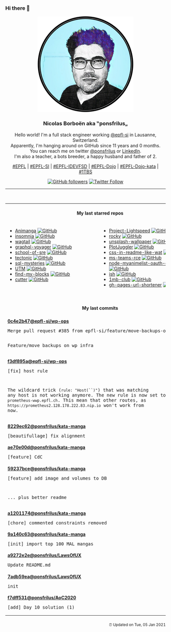 ### Hi there 👋

<p align="center">
  <!-- use https://avatars3.githubusercontent.com/u/176002?v=4 for your default github picture -->
  <img src="https://raw.githubusercontent.com/ponsfrilus/ponsfrilus/master/img/ponsfrilus.png" title="Nicolas Borboën aka ‟ponsfrilus„" alt="Nicolas Borboën aka ‟ponsfrilus„" />
  <h3 align="center">
    Nicolas Borboën aka ‟ponsfrilus„
  </h3>
  <p align="center">
    Hello world! I'm a full stack engineer working <a href="https://github.com/epfl-si">@epfl-si</a> in Lausanne, Switzerland.
    <br />Apparently, I'm hanging around on GitHub since 11 years and 0 months.
    <br />You can reach me on twitter <a href="https://twitter.com/ponsfrilus">@ponsfrilus</a> or <a href="http://linkedin.com/in/nicolasborboen">LinkedIn</a>.
    <br />I'm also a teacher, a bots breeder, a happy husband and father of 2.
  </p>
  <p align="center">
    <a href="https://www.epfl.ch">#EPFL</a> | 
    <a href="https://github.com/epfl-si/">#EPFL-SI</a> | 
    <a href="https://github.com/epfl-idevfsd">#EPFL-IDEVFSD</a> | 
    <a href="https://github.com/topics/epfl-dojo">#EPFL-Dojo</a> | 
    <a href="https://github.com/topics/epfl-dojo-kata">#EPFL-Dojo-kata</a> | 
    <a href="https://en.wikipedia.org/wiki/Indentation_style#Variant:_1TBS_(OTBS)">#1TBS</a>
  </p>
  <p align="center">
    <a href="https://github.com/ponsfrilus"><img alt="GitHub followers" src="https://img.shields.io/github/followers/ponsfrilus?label=Follow%20me%20on%20github&style=social"></a>
    <a href="https://twitter.com/ponsfrilus"><img alt="Twitter Follow" src="https://img.shields.io/twitter/follow/ponsfrilus?label=follow%20me%20on%20twitter&style=social"></a>
  </p>
  </p><hr><table align="center">
<tr>
<td colspan="2" align="center"><h4>My last starred repos</h4></td>
</tr>
<tr>
<td valign="top">
<ul>
<li>
<a href="https://github.com/TanguyCavagna/Animanga" title="Travail Pratique Individuel (TPI) de fin de formation CFC-Informaticien Développement d'Application" target="_blank">Animanga</a>&nbsp;<a href="https://github.com/TanguyCavagna/Animanga" title="Travail Pratique Individuel (TPI) de fin de formation CFC-Informaticien Développement d'Application" target="_blank"><img src="https://img.shields.io/github/stars/TanguyCavagna/Animanga?style=social" alt="GitHub"></a>
</li>
<li>
<a href="https://github.com/Kong/insomnia" title="The Open Source API Client and Design Platform for GraphQL, REST and gRPC" target="_blank">insomnia</a>&nbsp;<a href="https://github.com/Kong/insomnia" title="The Open Source API Client and Design Platform for GraphQL, REST and gRPC" target="_blank"><img src="https://img.shields.io/github/stars/Kong/insomnia?style=social" alt="GitHub"></a>
</li>
<li>
<a href="https://github.com/wagtail/wagtail" title="A Django content management system focused on flexibility and user experience" target="_blank">wagtail</a>&nbsp;<a href="https://github.com/wagtail/wagtail" title="A Django content management system focused on flexibility and user experience" target="_blank"><img src="https://img.shields.io/github/stars/wagtail/wagtail?style=social" alt="GitHub"></a>
</li>
<li>
<a href="https://github.com/APIs-guru/graphql-voyager" title="🛰️ Represent any GraphQL API as an interactive graph" target="_blank">graphql-voyager</a>&nbsp;<a href="https://github.com/APIs-guru/graphql-voyager" title="🛰️ Represent any GraphQL API as an interactive graph" target="_blank"><img src="https://img.shields.io/github/stars/APIs-guru/graphql-voyager?style=social" alt="GitHub"></a>
</li>
<li>
<a href="https://github.com/linkedin/school-of-sre" title="At LinkedIn, we are using this curriculum for onboarding our entry level talents into the SRE role." target="_blank">school-of-sre</a>&nbsp;<a href="https://github.com/linkedin/school-of-sre" title="At LinkedIn, we are using this curriculum for onboarding our entry level talents into the SRE role." target="_blank"><img src="https://img.shields.io/github/stars/linkedin/school-of-sre?style=social" alt="GitHub"></a>
</li>
<li>
<a href="https://github.com/crlf0710/tectonic" title="Experimental Oxidization of Tectonic the TeX/LaTeX engine." target="_blank">tectonic</a>&nbsp;<a href="https://github.com/crlf0710/tectonic" title="Experimental Oxidization of Tectonic the TeX/LaTeX engine." target="_blank"><img src="https://img.shields.io/github/stars/crlf0710/tectonic?style=social" alt="GitHub"></a>
</li>
<li>
<a href="https://github.com/NUKnightLab/sql-mysteries" title="Inspired by @veltman's command-line mystery, use SQL to research clues and find out whodunit!" target="_blank">sql-mysteries</a>&nbsp;<a href="https://github.com/NUKnightLab/sql-mysteries" title="Inspired by @veltman's command-line mystery, use SQL to research clues and find out whodunit!" target="_blank"><img src="https://img.shields.io/github/stars/NUKnightLab/sql-mysteries?style=social" alt="GitHub"></a>
</li>
<li>
<a href="https://github.com/utmapp/UTM" title="Virtual machines for iOS" target="_blank">UTM</a>&nbsp;<a href="https://github.com/utmapp/UTM" title="Virtual machines for iOS" target="_blank"><img src="https://img.shields.io/github/stars/utmapp/UTM?style=social" alt="GitHub"></a>
</li>
<li>
<a href="https://github.com/eddysims/find-my-blocks" title="A tool to help you find what Gutenbergs blocks you have used on your website and where they are located." target="_blank">find-my-blocks</a>&nbsp;<a href="https://github.com/eddysims/find-my-blocks" title="A tool to help you find what Gutenbergs blocks you have used on your website and where they are located." target="_blank"><img src="https://img.shields.io/github/stars/eddysims/find-my-blocks?style=social" alt="GitHub"></a>
</li>
<li>
<a href="https://github.com/rizinorg/cutter" title="Free and Open Source Reverse Engineering Platform powered by rizin" target="_blank">cutter</a>&nbsp;<a href="https://github.com/rizinorg/cutter" title="Free and Open Source Reverse Engineering Platform powered by rizin" target="_blank"><img src="https://img.shields.io/github/stars/rizinorg/cutter?style=social" alt="GitHub"></a>
</li>
</ul>
<img width="450" height="1" /></td>
<td valign="top">
<ul>
<li>
<a href="https://github.com/GRVYDEV/Project-Lightspeed" title="A self contained OBS -> FTL -> WebRTC live streaming server. Comprised of 3 parts once configured anyone can achieve sub-second OBS to the browser livestreaming" target="_blank">Project-Lightspeed</a>&nbsp;<a href="https://github.com/GRVYDEV/Project-Lightspeed" title="A self contained OBS -> FTL -> WebRTC live streaming server. Comprised of 3 parts once configured anyone can achieve sub-second OBS to the browser livestreaming" target="_blank"><img src="https://img.shields.io/github/stars/GRVYDEV/Project-Lightspeed?style=social" alt="GitHub"></a>
</li>
<li>
<a href="https://github.com/rocky-linux/rocky" title="Rocky Linux is a community enterprise Operating System designed to be 100% bug-for-bug compatible with Enterprise Linux created in response to the effective discontinuation of CentOS." target="_blank">rocky</a>&nbsp;<a href="https://github.com/rocky-linux/rocky" title="Rocky Linux is a community enterprise Operating System designed to be 100% bug-for-bug compatible with Enterprise Linux created in response to the effective discontinuation of CentOS." target="_blank"><img src="https://img.shields.io/github/stars/rocky-linux/rocky?style=social" alt="GitHub"></a>
</li>
<li>
<a href="https://github.com/cuth/unsplash-wallpaper" title="Use an image from unsplash.com as your background image from a simple command." target="_blank">unsplash-wallpaper</a>&nbsp;<a href="https://github.com/cuth/unsplash-wallpaper" title="Use an image from unsplash.com as your background image from a simple command." target="_blank"><img src="https://img.shields.io/github/stars/cuth/unsplash-wallpaper?style=social" alt="GitHub"></a>
</li>
<li>
<a href="https://github.com/facontidavide/PlotJuggler" title="The Time Series Visualization Tool that you deserve." target="_blank">PlotJuggler</a>&nbsp;<a href="https://github.com/facontidavide/PlotJuggler" title="The Time Series Visualization Tool that you deserve." target="_blank"><img src="https://img.shields.io/github/stars/facontidavide/PlotJuggler?style=social" alt="GitHub"></a>
</li>
<li>
<a href="https://github.com/sindresorhus/css-in-readme-like-wat" title="Style your readme using CSS with this simple trick" target="_blank">css-in-readme-like-wat</a>&nbsp;<a href="https://github.com/sindresorhus/css-in-readme-like-wat" title="Style your readme using CSS with this simple trick" target="_blank"><img src="https://img.shields.io/github/stars/sindresorhus/css-in-readme-like-wat?style=social" alt="GitHub"></a>
</li>
<li>
<a href="https://github.com/oskarsve/ms-teams-rce" title="null" target="_blank">ms-teams-rce</a>&nbsp;<a href="https://github.com/oskarsve/ms-teams-rce" title="null" target="_blank"><img src="https://img.shields.io/github/stars/oskarsve/ms-teams-rce?style=social" alt="GitHub"></a>
</li>
<li>
<a href="https://github.com/ipmanlk/node-myanimelist-oauth-example" title="How to generate an Access Token using the new MyAnimeList's API." target="_blank">node-myanimelist-oauth-example</a>&nbsp;<a href="https://github.com/ipmanlk/node-myanimelist-oauth-example" title="How to generate an Access Token using the new MyAnimeList's API." target="_blank"><img src="https://img.shields.io/github/stars/ipmanlk/node-myanimelist-oauth-example?style=social" alt="GitHub"></a>
</li>
<li>
<a href="https://github.com/ish-app/ish" title="Linux shell for iOS" target="_blank">ish</a>&nbsp;<a href="https://github.com/ish-app/ish" title="Linux shell for iOS" target="_blank"><img src="https://img.shields.io/github/stars/ish-app/ish?style=social" alt="GitHub"></a>
</li>
<li>
<a href="https://github.com/bradleytaunt/1mb-club" title="An exclusive members-only club for web pages weighing less than 1 megabyte" target="_blank">1mb-club</a>&nbsp;<a href="https://github.com/bradleytaunt/1mb-club" title="An exclusive members-only club for web pages weighing less than 1 megabyte" target="_blank"><img src="https://img.shields.io/github/stars/bradleytaunt/1mb-club?style=social" alt="GitHub"></a>
</li>
<li>
<a href="https://github.com/nelsontky/gh-pages-url-shortener" title="Minimal URL shortener that can be entirely hosted on GitHub pages." target="_blank">gh-pages-url-shortener</a>&nbsp;<a href="https://github.com/nelsontky/gh-pages-url-shortener" title="Minimal URL shortener that can be entirely hosted on GitHub pages." target="_blank"><img src="https://img.shields.io/github/stars/nelsontky/gh-pages-url-shortener?style=social" alt="GitHub"></a>
</li>
</ul>
<img width="450" height="1" /></td>
</tr>
<tr>
<td colspan="2" align="center"><h4>My last commits</h4></td>
</tr>
<tr>
        <td colspan="2">
          <div><strong><a href="https://api.github.com/repos/epfl-si/wp-ops/commits/0c4e2b47c65a9d0f6e8f55e7f7724fb855818a21" title="2021-01-04T18:16:47.000+01:00" target="_blank">0c4e2b47</a><a href="https://github.com/epfl-si">@epfl-si</a><a href="https://github.com/epfl-si/wp-ops" title="DevOps infrastructure for the WordPress-at-EFPL project">/wp-ops</a></strong></div>
          <pre>Merge pull request #385 from epfl-si/feature/move-backups-on-wp-infra

Feature/move backups on wp infra</pre>
        </td>
        </tr><tr>
        <td colspan="2">
          <div><strong><a href="https://api.github.com/repos/epfl-si/wp-ops/commits/f3df895a6b38705036241569114418b164279ac3" title="2021-01-04T18:06:58.000+01:00" target="_blank">f3df895a</a><a href="https://github.com/epfl-si">@epfl-si</a><a href="https://github.com/epfl-si/wp-ops" title="DevOps infrastructure for the WordPress-at-EFPL project">/wp-ops</a></strong></div>
          <pre>[fix] host rule

The wildcard trick (`rule: "Host(``)"`) that was matching any host is
not working anymore. The new rule is now set to address
`prometheus-wwp.epfl.ch`. This mean that other routes, as
`https://prometheus2.128.178.222.83.nip.io` won't work from now.</pre>
        </td>
        </tr><tr>
        <td colspan="2">
          <div><strong><a href="https://api.github.com/repos/ponsfrilus/kata-manga/commits/8229ec621b4de254b9b55d4bdfe8f96e05e81199" title="2021-01-04T13:51:32.000+01:00" target="_blank">8229ec62</a><a href="https://github.com/ponsfrilus">@ponsfrilus</a><a href="https://github.com/ponsfrilus/kata-manga" title="Kata / TPI blanc destiné aux apprentis informaticiens CFC en voie développement d'applications.">/kata-manga</a></strong></div>
          <pre>[beautifullage] fix alignment</pre>
        </td>
        </tr><tr>
        <td colspan="2">
          <div><strong><a href="https://api.github.com/repos/ponsfrilus/kata-manga/commits/ae70e00dfed372c4ad20e5d04a7c307d246334f0" title="2020-12-17T17:38:32.000+01:00" target="_blank">ae70e00d</a><a href="https://github.com/ponsfrilus">@ponsfrilus</a><a href="https://github.com/ponsfrilus/kata-manga" title="Kata / TPI blanc destiné aux apprentis informaticiens CFC en voie développement d'applications.">/kata-manga</a></strong></div>
          <pre>[feature] CdC</pre>
        </td>
        </tr><tr>
        <td colspan="2">
          <div><strong><a href="https://api.github.com/repos/ponsfrilus/kata-manga/commits/59237bcee0dad1bb00b8c4fcd77764b3421c0e99" title="2020-12-17T13:34:18.000+01:00" target="_blank">59237bce</a><a href="https://github.com/ponsfrilus">@ponsfrilus</a><a href="https://github.com/ponsfrilus/kata-manga" title="Kata / TPI blanc destiné aux apprentis informaticiens CFC en voie développement d'applications.">/kata-manga</a></strong></div>
          <pre>[feature] add image and volumes to DB

... plus better readme</pre>
        </td>
        </tr><tr>
        <td colspan="2">
          <div><strong><a href="https://api.github.com/repos/ponsfrilus/kata-manga/commits/a12011741b9af63ff168838e9e95db0aacd763fc" title="2020-12-15T19:18:04.000+01:00" target="_blank">a1201174</a><a href="https://github.com/ponsfrilus">@ponsfrilus</a><a href="https://github.com/ponsfrilus/kata-manga" title="Kata / TPI blanc destiné aux apprentis informaticiens CFC en voie développement d'applications.">/kata-manga</a></strong></div>
          <pre>[chore] commented constraints removed</pre>
        </td>
        </tr><tr>
        <td colspan="2">
          <div><strong><a href="https://api.github.com/repos/ponsfrilus/kata-manga/commits/9a140c6314586b1dd66fed47f4ce0fd84a4e6721" title="2020-12-15T19:13:20.000+01:00" target="_blank">9a140c63</a><a href="https://github.com/ponsfrilus">@ponsfrilus</a><a href="https://github.com/ponsfrilus/kata-manga" title="Kata / TPI blanc destiné aux apprentis informaticiens CFC en voie développement d'applications.">/kata-manga</a></strong></div>
          <pre>[init] import top 100 MAL mangas</pre>
        </td>
        </tr><tr>
        <td colspan="2">
          <div><strong><a href="https://api.github.com/repos/ponsfrilus/LawsOfUX/commits/a9272e2eed31b497f70070c18aaae4db75b47a4b" title="2020-12-15T10:08:25.000+01:00" target="_blank">a9272e2e</a><a href="https://github.com/ponsfrilus">@ponsfrilus</a><a href="https://github.com/ponsfrilus/LawsOfUX" title="null">/LawsOfUX</a></strong></div>
          <pre>Update README.md</pre>
        </td>
        </tr><tr>
        <td colspan="2">
          <div><strong><a href="https://api.github.com/repos/ponsfrilus/LawsOfUX/commits/7adb59ea435274082246a8e654cdfc9711b26ca1" title="2020-12-15T10:06:55.000+01:00" target="_blank">7adb59ea</a><a href="https://github.com/ponsfrilus">@ponsfrilus</a><a href="https://github.com/ponsfrilus/LawsOfUX" title="null">/LawsOfUX</a></strong></div>
          <pre>init</pre>
        </td>
        </tr><tr>
        <td colspan="2">
          <div><strong><a href="https://api.github.com/repos/ponsfrilus/AoC2020/commits/f7dff531f55284110a20ac21dea06b58873ab819" title="2020-12-10T18:18:00.000+01:00" target="_blank">f7dff531</a><a href="https://github.com/ponsfrilus">@ponsfrilus</a><a href="https://github.com/ponsfrilus/AoC2020" title="null">/AoC2020</a></strong></div>
          <pre>[add] Day 10 solution (1)</pre>
        </td>
        </tr><tfoot>
<tr>
<td colspan="2" align="right">
<img width="900" height="1" />
<small>⏰ Updated on Tue, 05 Jan 2021 14:01:31 GMT</small>
</td>
</tr>
</tfoot>
<br />
</table>
